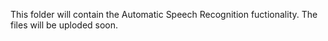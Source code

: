 This folder will contain the Automatic Speech Recognition fuctionality.
The files will be uploded soon.
